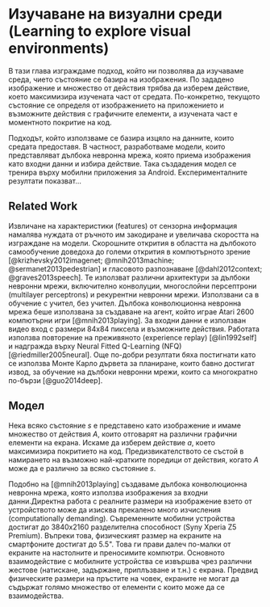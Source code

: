 # Изучаване на визуални среди (Learning to explore visual environments)

В тази глава изграждаме подход, който ни позволява да изучаваме среда, чието състояние се базира на изображения. По зададено изображение и множество от действия трябва да изберем действие, което максимизира изучената част от средата. По-конкретно, текущото състояние се определя от изображението на приложението и възможните действия с графичните елементи, а изучената част е моментното покритие на код.

Подходът, който използваме се базира изцяло на данните, които средата предоставя. В частност, разработваме модели, които представляват дълбока невронна мрежа, която приема изображения като входни данни и избира действие. Така създадения модел се тренира върху мобилни приложения за Android. Експерименталните резултати показват...

## Related Work

Извличане на характеристики (features) от сензорна информация намалява нуждата от ръчното им закодиране и увеличава скоростта на изграждане на модели. Скорошните открития в областта на дълбокото самообучение доведоха до големи открития в компютърното зрение [@krizhevsky2012imagenet; @mnih2013machine; @sermanet2013pedestrian] и гласовото разпознаване [@dahl2012context; @graves2013speech]. Те използват различни архитектури за дълбоки невронни мрежи, включително конволуции, многослойни персептрони (multilayer perceptrons) и рекурентни невронни мрежи. Използвани са в обучение с учител, без учител. Дълбока конволюционна невронна мрежа беше използвана за създаване на агент, който играе Atari 2600 компютърни игри [@mnih2013playing]. За входни данни е използван видео вход с размери 84x84 пиксела и възможните действия. Работата използва повторение на преживяното (experience replay) [@lin1992self] и надгражда върху Neural Fitted Q-Learning (NFQ) [@riedmiller2005neural]. Още по-добри резултати бяха постигнати като се използва Монте Карло дървета за планиране, които бавно достигат извод, за обучение на дълбоки невронни мрежи, които са многократно по-бързи [@guo2014deep].

## Модел

Нека всяко състояние $s$ е представено като изображение и имаме множество от действия $A$, които отговарят на различни графични елементи на екрана. Искаме да изберем действие $a$, което максимизира покритието на код. Предизвикателството се състой в намирането на възможно най-кратките поредици от действия, когато $A$ може да е различно за всяко състояние $s$.

Подобно на [@mnih2013playing] създаваме дълбока конволюционна невронна мрежа, която използва изображения за входни данни.Директна работа с реалните размери на изображение взето от устройството може да изисква прекалено много изчисления (computationally demanding). Съвременните мобилни устройства достигат до 3840x2160 разделителна способност (Syny Xperia Z5 Premium). Въпреки това, физическият размер на екраните на смартфоните достигат до 5.5". Това ги прави далеч по-малки от екраните на настолните и преносимите компютри. Основното взаимодействие с мобилните устройства се извършва чрез различни жестове (натискане, задържане, приплъзване и т.н.) с екрана. Предвид физическите размери на пръстите на човек, екраните не могат да съдържат голямо множество от елементи с които може да се взаимодейства.
